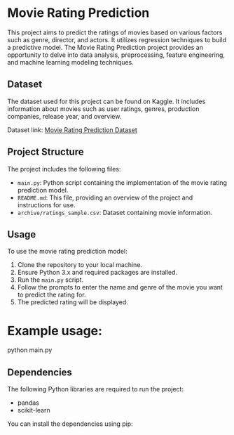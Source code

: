 # Movie Rating Prediction

This project aims to predict the ratings of movies based on various factors such as genre, director, and actors. It utilizes regression techniques to build a predictive model.
The Movie Rating Prediction project provides an opportunity to delve into data analysis, preprocessing, feature engineering, and machine learning modeling techniques.

## Dataset

The dataset used for this project can be found on Kaggle. It includes information about movies such as user ratings, genres, production companies, release year, and overview.

Dataset link: [Movie Rating Prediction Dataset](https://www.kaggle.com/datasets/ad271828/movie-rating-prediction-with-ludwig/discussion)

## Project Structure

The project includes the following files:

- `main.py`: Python script containing the implementation of the movie rating prediction model.
- `README.md`: This file, providing an overview of the project and instructions for use.
- `archive/ratings_sample.csv`: Dataset containing movie information.

## Usage

To use the movie rating prediction model:

1. Clone the repository to your local machine.
2. Ensure Python 3.x and required packages are installed.
3. Run the `main.py` script.
4. Follow the prompts to enter the name and genre of the movie you want to predict the rating for.
5. The predicted rating will be displayed.

# Example usage:

python main.py


## Dependencies

The following Python libraries are required to run the project:

- pandas
- scikit-learn

You can install the dependencies using pip:



